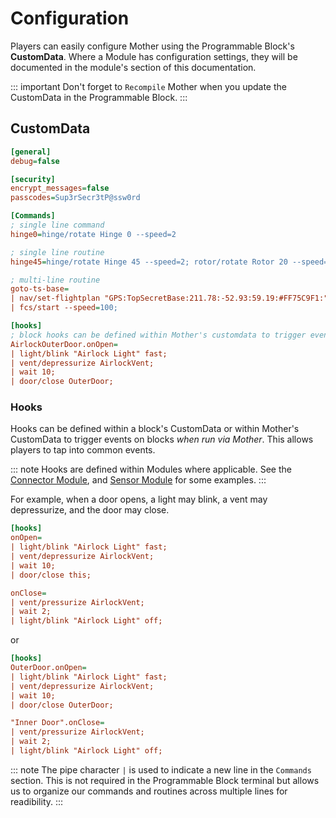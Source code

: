 # Configuration

<!-- [< Command Line Interface](CommandLineInterface.md) -->

Players can easily configure Mother using the Programmable Block's **CustomData**. Where a Module has configuration settings, they will be documented in the module's section of this documentation.

::: important
Don't forget to `Recompile` Mother when you update the CustomData in the Programmable Block.
:::

## CustomData
```ini title="Mother > Custom Data"
[general]
debug=false 

[security]
encrypt_messages=false
passcodes=Sup3rSecr3tP@ssw0rd

[Commands]
; single line command
hinge0=hinge/rotate Hinge 0 --speed=2

; single line routine
hinge45=hinge/rotate Hinge 45 --speed=2; rotor/rotate Rotor 20 --speed=1;

; multi-line routine
goto-ts-base=
| nav/set-flightplan "GPS:TopSecretBase:211.78:-52.93:59.19:#FF75C9F1:";
| fcs/start --speed=100;

[hooks]
; block hooks can be defined within Mother's customdata to trigger events on blocks.  This allows for localized automation of blocks.
AirlockOuterDoor.onOpen=
| light/blink "Airlock Light" fast; 
| vent/depressurize AirlockVent; 
| wait 10; 
| door/close OuterDoor;
```

### Hooks

Hooks can be defined within a block's CustomData or within Mother's CustomData to trigger events on blocks *when run via Mother*.  This allows players to tap into common events.

::: note
Hooks are defined within Modules where applicable.  See the [Connector Module](Modules/Extension/ConnectorModule.md), and [Sensor Module](Modules/Extension/SensorModule.md) for some examples.
:::

For example, when a door opens, a light may blink, a vent may depressurize, and the door may close.

```ini title="OuterDoor > Custom Data"
[hooks]
onOpen=
| light/blink "Airlock Light" fast; 
| vent/depressurize AirlockVent;
| wait 10; 
| door/close this;

onClose=
| vent/pressurize AirlockVent; 
| wait 2; 
| light/blink "Airlock Light" off;
```
or

```ini title="Mother > Custom Data"
[hooks]
OuterDoor.onOpen=
| light/blink "Airlock Light" fast; 
| vent/depressurize AirlockVent; 
| wait 10; 
| door/close OuterDoor;

"Inner Door".onClose=
| vent/pressurize AirlockVent; 
| wait 2; 
| light/blink "Airlock Light" off;
```


::: note
The pipe character `|` is used to indicate a new line in the `Commands` section.  This is not required in the Programmable Block terminal but allows us to organize our commands and routines across multiple lines for readibility.
:::

<!-- ## General Configuration

| Key | Value | Description |
| --- | --- | --- |
| `debug` | **false**, true | Enable debug logging. | -->
 
 
<!-- [waypoints]
TopSecretBase="GPS:TopSecretBase:211.78:-52.93:59.19:#FF75C9F1:" -->

<!-- [Modules >](Modules/Modules.md) -->